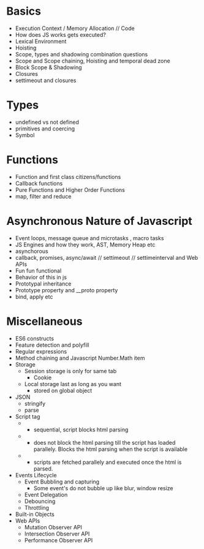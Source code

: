#   Basics
-   Execution Context / Memory Allocation // Code
-   How does JS works gets executed?
-   Lexical Environment
-   Hoisting
-   Scope, types and shadowing combination questions
-   Scope and Scope chaining, Hoisting and temporal dead zone
-   Block Scope & Shadowing
-   Closures 
-   settimeout and closures


# Types
-   undefined vs not defined
-   primitives and coercing
-   Symbol

# Functions
-   Function and first class citizens/functions
-   Callback functions
-   Pure Functions and Higher Order Functions 
-   map, filter and reduce

#   Asynchronous Nature of Javascript
-   Event loops, message queue and microtasks , macro tasks
-   JS Engines and how they work, AST, Memory Heap etc
-   asynchorous 
-   callback, promises, async/await // settimeout // settimeinterval and Web APIs
-   Fun fun functional
-   Behavior of this in js
-   Prototypal inheritance 
-   Prototype property and __proto property 
-   bind, apply etc

# Miscellaneous
-   ES6 constructs
-   Feature detection and polyfill
-   Regular expressions 
-   Method chaining and Javascript Number.Math item
-   Storage
    -   Session storage is only for same tab
        -   Cookie
    -   Local storage last as long as you want
        -   stored on global object
-   JSON
    -   stringify
    -   parse
-   Script tag
    -   <script src""></script>
        -   sequential, script blocks html parsing
    -   <script async src""></script>
        -   does not block the html parsing till the script has loaded parallely. Blocks the html parsing when the script is available  
    -   <script defer src""></script>
        -   scripts are fetched parallely and executed once the html is parsed.
-   Events Lifecycle
    -   Event Bubbling and capturing
        -   Some event's do not bubble up like blur, window resize
    -   Event Delegation
    -   Debouncing
    -   Throttling
-   Built-in Objects
-   Web APIs
    -   Mutation Observer API
    -   Intersection Observer API
    -   Performance Observer API